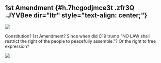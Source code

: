 
1st Amendment {#h.7hcgodjmce3t .zfr3Q .JYVBee dir="ltr" style="text-align: center;"}
-------------

[![](https://lh4.googleusercontent.com/GZakKfPCSEqIgluPGroMETVFYKyx_bFN9hwOitplqqCxNAa3Q1kyQGF8wb-wqMaTNctrhKcVDuZ1pWeU9btck9XT4oBXF5SzOmfc_WDm0ntTOuIGJWI=w1280)](https://www.google.com/url?q=https%3A%2F%2Fredcap.med.usc.edu%2Fsurveys%2F%3Fs%3DJ7KEL4YTKT&sa=D&sntz=1&usg=AFQjCNGgmJPVlIxKzdq9Pd16K5HC0kstRQ)

Constitution? 1st Amendment? Since when did C19 trump "NO LAW shall
restrict the right of the people to peacefully assemble."? Or the right
to free expression?

![](https://lh6.googleusercontent.com/sCOJ_Txn7e-wWvhdUylHjHGi-TlBabwMOXu4gGBu7mf4Orq7VMEJ324lHIHw5k1OOnTevghpiTG0C-u91FbEn-YkqCc0Bpw_QR2ATGGF8hMuiGaFA6UA=w1280)
